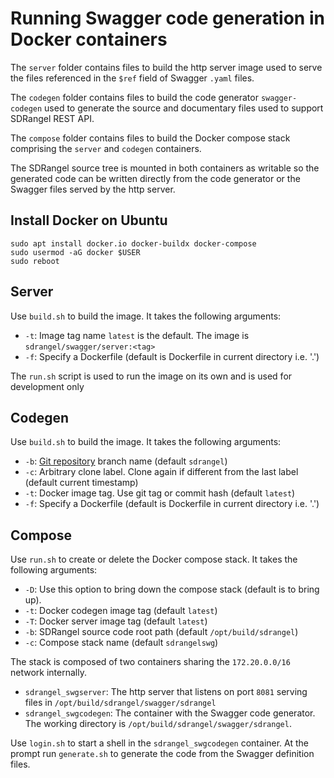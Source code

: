 <h1>Running Swagger code generation in Docker containers</h1>

The `server` folder contains files to build the http server image used to serve the files referenced in the `$ref` field of Swagger `.yaml` files.

The `codegen` folder contains files to build the code generator `swagger-codegen` used to generate the source and documentary files used to support SDRangel REST API.

The `compose` folder contains files to build the Docker compose stack comprising the `server` and `codegen` containers.

The SDRangel source tree is mounted in both containers as writable so the generated code can be written directly from the code generator or the Swagger files served by the http server.

<h2>Install Docker on Ubuntu</h2>

```shell
sudo apt install docker.io docker-buildx docker-compose
sudo usermod -aG docker $USER
sudo reboot
```

<h2>Server</h2>

Use `build.sh` to build the image. It takes the following arguments:
  - `-t`: Image tag name `latest` is the default. The image is `sdrangel/swagger/server:<tag>`
  - `-f`: Specify a Dockerfile (default is Dockerfile in current directory i.e. '.')

The `run.sh` script is used to run the image on its own and is used for development only

<h2>Codegen</h2>

Use `build.sh` to build the image. It takes the following arguments:
  - `-b`: [Git repository](https://github.com/f4exb/swagger-codegen.git) branch name (default `sdrangel`)
  - `-c`: Arbitrary clone label. Clone again if different from the last label (default current timestamp)
  - `-t`: Docker image tag. Use git tag or commit hash (default `latest`)
  - `-f`: Specify a Dockerfile (default is Dockerfile in current directory i.e. '.')

<h2>Compose</h2>

Use `run.sh` to create or delete the Docker compose stack. It takes the following arguments:
  - `-D`: Use this option to bring down the compose stack (default is to bring up).
  - `-t`: Docker codegen image tag (default `latest`)
  - `-T`: Docker server image tag (default `latest`)
  - `-b`: SDRangel source code root path (default `/opt/build/sdrangel`)
  - `-c`: Compose stack name (default `sdrangelswg`)

The stack is composed of two containers sharing the `172.20.0.0/16` network internally.
  - `sdrangel_swgserver`: The http server that listens on port `8081` serving files in `/opt/build/sdrangel/swagger/sdrangel`
  - `sdrangel_swgcodegen`: The container with the Swagger code generator. The working directory is `/opt/build/sdrangel/swagger/sdrangel`.

Use `login.sh` to start a shell in the `sdrangel_swgcodegen` container. At the prompt run `generate.sh` to generate the code from the Swagger definition files.

